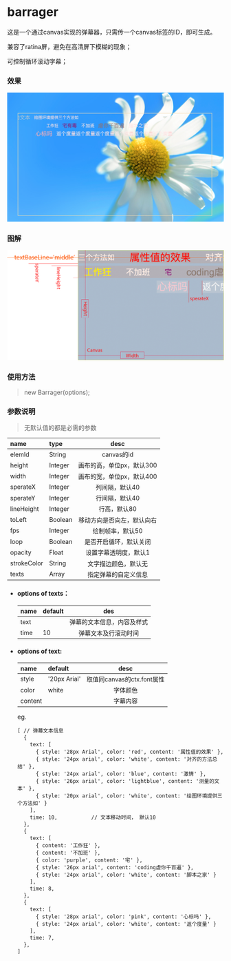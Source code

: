 # barrager
这是一个通过canvas实现的弹幕器，只需传一个canvas标签的ID，即可生成。

兼容了ratina屏，避免在高清屏下模糊的现象；

可控制循环滚动字幕；
### 效果
![image](./static/images/3331.png)

### 图解

![image](./static/images/op.png)
### 使用方法

> new Barrager(options);

### 参数说明
> 无默认值的都是必需的参数

| name        | type    |      desc       |
| :---------- | :------ | :-------------: |
| elemId      | String  |    canvas的id    |
| height      | Integer | 画布的高，单位px，默认300 |
| width       | Integer | 画布的宽，单位px，默认400 |
| sperateX    | Integer |    列间隔，默认40     |
| sperateY    | Integer |    行间隔，默认40     |
| lineHeight  | Integer |     行高，默认80     |
| toLeft      | Boolean |  移动方向是否向左，默认向右  |
| fps         | Integer |    绘制帧率，默认50    |
| loop        | Boolean |   是否开启循环，默认关闭   |
| opacity     | Float   |   设置字幕透明度，默认1   |
| strokeColor | String  |   文字描边颜色，默认无    |
| texts       | Array   |   指定弹幕的自定义信息    |



* #### options of texts：

  | name | default |      des      |
  | :--- | :------ | :-----------: |
  | text |         | 弹幕的文本信息，内容及样式 |
  | time | 10      |  弹幕文本及行滚动时间   |



* #### options of text:

  | name    | default      |         desc         |
  | :------ | :----------- | :------------------: |
  | style   | '20px Arial' | 取值同canvas的ctx.font属性 |
  | color   | white        |         字体颜色         |
  | content |              |         字幕内容         |

  eg.

  ```
  [ // 弹幕文本信息
    {
      text: [
        { style: '28px Arial', color: 'red', content: '属性值的效果' },
        { style: '24px arial', color: 'white', content: '对齐的方法总结' },
        { style: '24px arial', color: 'blue', content: '激情' },
        { style: '26px arial', color: 'lightblue', content: '测量的文本' },
        { style: '20px arial', color: 'white', content: '绘图环境提供三个方法如' }
      ],
      time: 10,           // 文本移动时间， 默认10
    },
    {
      text: [
        { content: '工作狂' },
        { content: '不加班' },
        { color: 'purple', content: '宅' },
        { style: '26px arial', content: 'coding虐你千百遍' },
        { style: '24px arial', color: 'white', content: '脚本之家' }
      ],
      time: 8,
    },
    {
      text: [
        { style: '28px arial', color: 'pink', content: '心标吗' },
        { style: '24px arial', color: 'white', content: '返个度量' }
      ],
      time: 7,
    },
  ]
  ```

  ​
